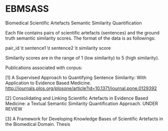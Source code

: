 # EBMSASS
Biomedical Scientific Artefacts Semantic Similarity Quantification

Each file contains pairs of scientific artefacts (sentences) and the ground truth semantic similarity scores. The format of the data is as followings:

pair_id \t sentence1 \t sentence2 \t similarity score

Similarity scores are in the range of 1 (low similarity) to 5 (high similarity).


Publications associated with corpus:

[1] A Supervised Approach to Quantifying Sentence Similarity: With Application to Evidence Based Medicine. http://journals.plos.org/plosone/article?id=10.1371/journal.pone.0129392

[2] Consolidating and Linking Scientific Artefacts in Evidence Based Medicine: a Textual Semantic Similarity Quantification Approach. UNDER REVIEW

[3] A Framework for Developing Knowledge Bases of Scientific Artefacts in the Biomedical Domain. Thesis
